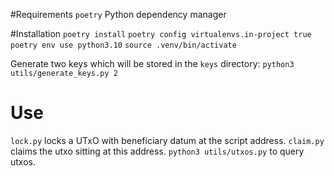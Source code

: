 #Requirements
`poetry` Python dependency manager

#Installation
`poetry install`
`poetry config virtualenvs.in-project true`
`poetry env use python3.10`
`source .venv/bin/activate`

Generate two keys which will be stored in the `keys` directory: `python3 utils/generate_keys.py 2`

# Use
`lock.py` locks a UTxO with beneficiary datum at the script address. `claim.py` claims the utxo sitting at this
address. `python3 utils/utxos.py` to query utxos.
